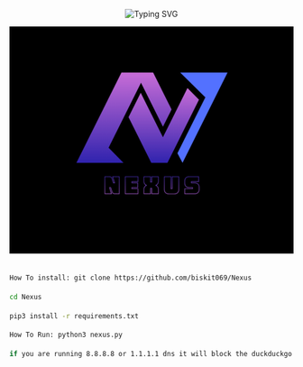 <p align="center">
  <img src="https://readme-typing-svg.demolab.com?font=Fira+Code&duration=3000&pause=1000&color=3713F7&width=435&lines=tool+for+osint..." alt="Typing SVG">
</p>

![png](./logo.png)
```bash

How To install: git clone https://github.com/biskit069/Nexus

cd Nexus

pip3 install -r requirements.txt

How To Run: python3 nexus.py

if you are running 8.8.8.8 or 1.1.1.1 dns it will block the duckduckgo links
